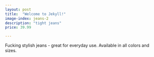 ```yaml
---
layout: post
title:  "Welcome to Jekyll!"
image-index: jeans-2
description: "tight jeans"
price: 39.99

---
```

Fucking stylish jeans - great for everyday use. 
Available in all colors and sizes. 